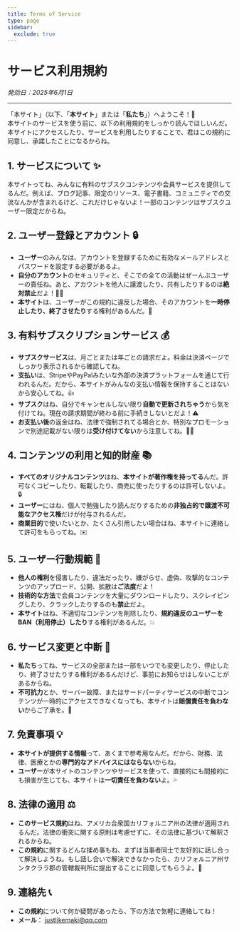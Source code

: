 ```yaml
---
title: Terms of Service
type: page
sidebar:
  exclude: true
---
```

# サービス利用規約

*発効日：2025年6月1日*

---

「本サイト」（以下、「**本サイト**」または「**私たち**」）へようこそ！👋<br>
本サイトのサービスを使う前に、以下の利用規約をしっかり読んでほしいんだ。本サイトにアクセスしたり、サービスを利用したりすることで、君はこの規約に同意し、承諾したことになるからね。

## 1. サービスについて ✨
本サイトってね、みんなに有料のサブスクコンテンツや会員サービスを提供してるんだ。例えば、ブログ記事、限定のリソース、電子書籍、コミュニティでの交流なんかが含まれるけど、これだけじゃないよ！一部のコンテンツはサブスクユーザー限定だからね。

## 2. ユーザー登録とアカウント 🔒
- **ユーザー**のみんなは、アカウントを登録するために有効なメールアドレスとパスワードを設定する必要があるよ。
- **自分のアカウント**のセキュリティと、そこでの全ての活動はぜーんぶユーザーの責任ね。あと、アカウントを他人に譲渡したり、共有したりするのは**絶対禁止**だよ！🙅‍♀️
- **本サイト**は、ユーザーがこの規約に違反した場合、そのアカウントを**一時停止したり、終了させたり**する権利があるんだ。🚫

## 3. 有料サブスクリプションサービス 💰
- **サブスクサービス**は、月ごとまたは年ごとの請求だよ。料金は決済ページでしっかり表示されるから確認してね。
- **支払い**は、StripeやPayPalみたいな外部の決済プラットフォームを通じて行われるんだ。だから、本サイトがみんなの支払い情報を保持することはないから安心してね。👍
- **サブスク**はね、自分でキャンセルしない限り**自動で更新されちゃう**から気を付けてね。現在の請求期間が終わる前に手続きしないとだよ！⚠️
- **お支払い後**の返金はね、法律で強制されてる場合とか、特別なプロモーションで別途記載がない限りは**受け付けてない**から注意してね。🙅‍♂️

## 4. コンテンツの利用と知的財産 📚
- **すべてのオリジナルコンテンツ**はね、**本サイトが著作権を持ってる**んだ。許可なくコピーしたり、転載したり、商売に使ったりするのは許可しないよ。🔒
- **ユーザー**にはね、個人で勉強したり読んだりするための**非独占的で譲渡不可能なアクセス権**だけが付与されるんだ。
- **商業目的**で使いたいとか、たくさん引用したい場合はね、本サイトに連絡して許可をもらってね。✉️

## 5. ユーザー行動規範 🚨
- **他人の権利**を侵害したり、違法だったり、嫌がらせ、虚偽、攻撃的なコンテンツのアップロード、公開、拡散は**ご法度**だよ！
- **技術的な方法**で会員コンテンツを大量にダウンロードしたり、スクレイピングしたり、クラックしたりするのも**禁止**だよ。
- **本サイト**はね、不適切なコンテンツを削除したり、**規約違反のユーザーをBAN（利用停止）したり**する権利があるんだ。💥

## 6. サービス変更と中断 🔄
- **私たち**ってね、サービスの全部または一部をいつでも変更したり、停止したり、終了させたりする権利があるんだけど、事前にお知らせはしないことがあるからね。
- **不可抗力**とか、サーバー故障、またはサードパーティサービスの中断でコンテンツが一時的にアクセスできなくなっても、本サイトは**賠償責任を負わない**からご了承を。🙏

## 7. 免責事項 💡
- **本サイトが提供する情報**って、あくまで参考用なんだ。だから、財務、法律、医療とかの**専門的なアドバイスにはならない**からね。
- **ユーザー**が本サイトのコンテンツやサービスを使って、直接的にも間接的にも損害が生じても、本サイトは**一切責任を負わない**よ。💦

## 8. 法律の適用 ⚖️
- **このサービス規約**はね、アメリカ合衆国カリフォルニア州の法律が適用されるんだ。法律の衝突に関する原則は考慮せずに、その法律に基づいて解釈されるからね。
- **この規約**に関するどんな揉め事もね、まずは当事者同士で友好的に話し合って解決しようね。もし話し合いで解決できなかったら、カリフォルニア州サンタクララ郡の管轄裁判所に提出することに同意してもらうよ。🤝

## 9. 連絡先 📞
- **この規約**について何か疑問があったら、下の方法で気軽に連絡してね！
- **メール**： [justlikemaki@qq.com](mailto:justlikemaki@qq.com)